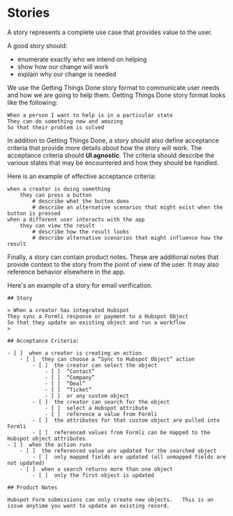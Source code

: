 # Stories

A story represents a complete use case that provides value to the user.

A good story should:

* enumerate exactly who we intend on helping
* show how our change will work
* explain why our change is needed

We use the Getting Things Done story format to communicate user needs and how we are going to help them.  Getting Things Done story format looks like the following:

```
When a person I want to help is in a particular state
They can do something new and amazing
So that their problem is solved
```

In addition to Getting Things Done, a story should also define acceptance criteria that provide more details about how the story will work.  The acceptance criteria should **UI agnostic**.  The criteria should describe the various states that may be encountered and how they should be handled.

Here is an example of effective acceptance criteria:

```
when a creator is doing something
    they can press a button
        # describe what the button does
        # describe an alternative scenarios that might exist when the button is pressed
when a different user interacts with the app
    they can view the result
        # describe how the result looks
        # describe alternative scenarios that might influence how the result
```

Finally, a story can contain product notes.  These are additional notes that provide context to the story from the point of view of the user.  It may also reference behavior elsewhere in the app.

Here's an example of a story for email verification.

```
## Story

> When a creator has integrated Hubspot
They sync a Formli response or payment to a Hubspot Object
So that they update an existing object and run a workflow
> 

## Acceptance Criteria:

- [ ]  when a creator is creating an action
    - [ ]  they can choose a “Sync to Hubspot Object” action
        - [ ]  the creator can select the object
            - [ ]  “Contact”
            - [ ]  “Company”
            - [ ]  “Deal”
            - [ ]  “Ticket”
            - [ ]  or any custom object
        - [ ]  the creator can search for the object
            - [ ]  select a Hubspot attribute
            - [ ]  reference a value from Formli
        - [ ]  the attributes for that custom object are pulled into Formli
        - [ ]  referenced values from Formli can be mapped to the Hubspot object attributes
- [ ]  when the action runs
    - [ ]  the referenced value are updated for the searched object
        - [ ]  only mapped fields are updated (all unmapped fields are not updated)
    - [ ]  when a search returns more than one object
        - [ ]  only the first object is updated

## Product Notes

Hubspot Form submissions can only create new objects.   This is an issue anytime you want to update an existing record.
```
